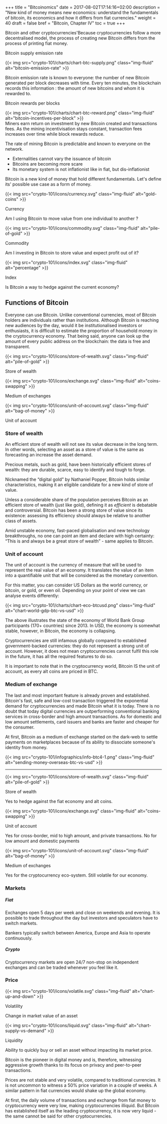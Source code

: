 +++
title = "Bitcoinomics"
date = 2017-08-02T17:14:16+02:00
description = "New kind of money means new economics: understand the fundamentals of bitcoin, its economics and how it differs from fiat currencies."
weight = 40
draft = false
bref = "Bitcoin, Chapter IV"
toc = true
+++


Bitcoin and other cryptocurrencies'Because cryptocurrencies follow a more decentralised model, the process of creating new Bitcoin differs from the process of printing fiat money.


<div class="container my-3">
  <div class="row text-center">
    <div class="col">
      <p class="font-weight-bold">Bitcoin supply emission rate</p>
      {{< img src="crypto-101/charts/chart-btc-supply.png" class="img-fluid" alt="bitcoin-emission-rate" >}}
    </div>
   </div>
   
Bitcoin emission rate is known to everyone: the number of new Bitcoin generated per block decreases with time. Every ten minutes, the blockchain records this information : the amount of new bitcoins and whom it is rewarded to.


<div class="container mt-1 my-3">
    <div class="row text-center">
    <div class="col">
      <p class="font-weight-bold">Bitcoin rewards per blocks</p>
      {{< img src="crypto-101/charts/chart-btc-reward.png" class="img-fluid" alt="bitcoin-incentives-per-block" >}}
    </div>
  </div>
</div>
Miners earn return on investment by new Bitcoin created and transactions fees. As the mining incentivisation stays constant, transaction fees increases over time while block rewards reduce.


The rate of mining Bitcoin is predictable and known to everyone on the network.

* Externalities cannot vary the issuance of bitcoin
* Bitcoins are becoming more scare
* Its monetary system is not inflationist like in fiat, but dis-inflationist



Bitcoin is a new kind of money that hold different fundamentals. Let's define its' possible use case as a form of money.


<div class="container my-3">
  <div class="row text-center">
    <div class="col">
     {{< img src="crypto-101/icons/currency.svg" class="img-fluid" alt="gold-coins" >}}
     <p class="font-weight-bold mt-2">Currency</p>
     <p class="small">Am I using Bitcoin to move value from one individual to another ?</p>
    </div>
    <div class="col">
      {{< img src="crypto-101/icons/commodity.svg" class="img-fluid" alt="pile-of-gold" >}}
      <p class="font-weight-bold mt-2">Commodity</p>
      <p class="small">Am I investing in Bitcoin to store value and expect profit out of it?</p>
    </div>
    <div class="col">
      {{< img src="crypto-101/icons/index.svg" class="img-fluid" alt="percentage" >}}
      <p class="font-weight-bold mt-2">Index</p>
      <p class="small">Is Bitcoin a way to hedge against the current economy?</p>
    </div>
  </div>
</div>





## Functions of Bitcoin



Everyone can use Bitcoin. Unlike conventional currencies, most of Bitcoin holders are individuals rather than institutions. Although Bitcoin is reaching new audiences by the day, would it be institutionalised investors or enthusiasts, it is difficult to estimate the proportion of household money in the cryptocurrency economy. That being said, anyone can look up the amount of every public address on the blockchain: the data is free and transparent.



<div class="container my-3">
  <div class="row text-center">
    <div class="col">
      {{< img src="crypto-101/icons/store-of-wealth.svg" class="img-fluid" alt="pile-of-gold" >}}
      <p class="font-weight-bold mt-2">Store of wealth</p>
    </div>
    <div class="col">
      {{< img src="crypto-101/icons/exchange.svg" class="img-fluid" alt="coins-swapping" >}}
      <p class="font-weight-bold mt-2">Medium of exchanges</p>
    </div>
    <div class="col">
      {{< img src="crypto-101/icons/unit-of-account.svg" class="img-fluid" alt="bag-of-money" >}}
      <p class="font-weight-bold mt-2">Unit of account</p>
    </div>
  </div>
 </div>



### Store of wealth


An efficient store of wealth will not see its value decrease in the long term. In other words, selecting an asset as a store of value is the same as forecasting an increase the asset demand.

Precious metals, such as gold, have been historically efficient stores of wealth: they are durable, scarce, easy to identify and tough to forge.

Nicknamed the “digital gold” by Nathaniel Popper, Bitcoin holds similar characteristics, making it an eligible candidate for a new kind of store of value.

Unless a considerable share of the population perceives Bitcoin as an efficient store of wealth (just like gold), defining it as _efficient_ is debatable and controversial. 
Bitcoin has been a strong store of value since its existence: assessing its efficiency should always be relative to another class of assets.

Amid unstable economy, fast-paced globalisation and new technology breakthroughs, no one can point an item and declare with high certainty: “This is and always be a great store of wealth” - same applies to Bitcoin.



### Unit of account


The unit of account is the currency of measure that will be used to represent the real value of an economy. It translates the value of an item into a quantifiable unit that will be considered as the monetary convention.

For this matter, you can consider US Dollars as the world currency, or bitcoin, or gold, or even oil. Depending on your point of view we can analyse events differently:


{{< img src="crypto-101/charts/chart-eco-btcusd.png" class="img-fluid" alt="chart-world-gdp-btc-vs-usd" >}}
 
The above illustrates the state of the economy of World Bank Group participants (170+ countries) since 2013. In USD, the economy is somewhat stable, however, in Bitcoin, the economy is collapsing.

Cryptocurrencies are still infamous globally compared to established government-backed currencies: they do not represent a strong unit of account. However, it does not mean cryptocurrencies cannot fulfil this role in the future, it has all the required features to do so.

It is important to note that in the cryptocurrency world, Bitcoin IS the unit of account, as every alt coins are priced in BTC.



### Medium of exchange


The last and most important feature is already proven and established. 
Bitcoin's fast, safe and low-cost transaction triggered the exponential demand for cryptocurrencies and made Bitcoin what it is today. 
There is no doubt that today digital currencies are outperforming conventional banking services in cross-border and high amount transactions. 
As for domestic and low amount settlements, card issuers and banks are faster and cheaper for the consumer.

At first, Bitcoin as a medium of exchange started on the dark-web to settle payments on marketplaces because of its ability to dissociate someone's identity from money.


{{< img src="crypto-101/infographics/info-btc4-1.png" class="img-fluid" alt="sending-money-overseas-btc-vs-usd" >}}



------------



<div class="container my-3">
  <div class="row text-center">
    <div class="col">
      {{< img src="crypto-101/icons/store-of-wealth.svg" class="img-fluid" alt="pile-of-gold" >}}
      <p class="font-weight-bold mt-2">Store of wealth</p>
      <p class="small">Yes to hedge against the fiat economy and alt coins.</p>
    </div>
    <div class="col">
      {{< img src="crypto-101/icons/exchange.svg" class="img-fluid" alt="coins-swapping" >}}
      <p class="font-weight-bold mt-2">Unit of account</p>
      <p class="small">Yes for cross-border, mid to high amount, and private transactions.  
      No for low amount and domestic payments</p>
    </div>
    <div class="col">
      {{< img src="crypto-101/icons/unit-of-account.svg" class="img-fluid" alt="bag-of-money" >}}
      <p class="font-weight-bold mt-2">Medium of exchanges</p>
      <p class="small">Yes for the cryptocurrency eco-system. Still volatile for our economy.</p>
    </div>
  </div>
 </div>





### Markets



##### Fiat 


Exchanges open 5 days per week and close on weekends and evening. It is possible to trade throughout the day but investors and speculators have to switch markets.

Bankers typically switch between America, Europe and Asia to operate continuously.



##### Crypto


Cryptocurrency markets are open 24/7 non-stop on independent exchanges and can be traded whenever you feel like it.





### Price



<div class="container my-3">
  <div class="row text-center">
    <div class="col">
      {{< img src="crypto-101/icons/volatile.svg" class="img-fluid" alt="chart-up-and-down" >}}
      <p class="font-weight-bold mt-2">Volatility</p>
      <p class="small">Change in market value of an asset</p>
    </div>
    <div class="col">
      {{< img src="crypto-101/icons/liquid.svg" class="img-fluid" alt="chart-supply-vs-demand" >}}
      <p class="font-weight-bold mt-2">Liquidity</p>
      <p class="small">Ability to quickly buy or sell an asset without impacting its market price.</p>
    </div>
 </div>



Bitcoin is the pioneer in digital money and is, therefore, witnessing aggressive growth thanks to its focus on privacy and peer-to-peer transactions. 

Prices are not stable and very volatile, compared to traditional currencies. It is not uncommon to witness a 50% price variation in a couple of weeks. A similar pattern in fiat currencies would shake up the global economy.

At first, the daily volume of transactions and exchange from fiat money to cryptocurrency were very low, making cryptocurrencies illiquid. But Bitcoin has established itself as the leading cryptocurrency, it is now very liquid - the same cannot be said for other cryptocurrencies.
